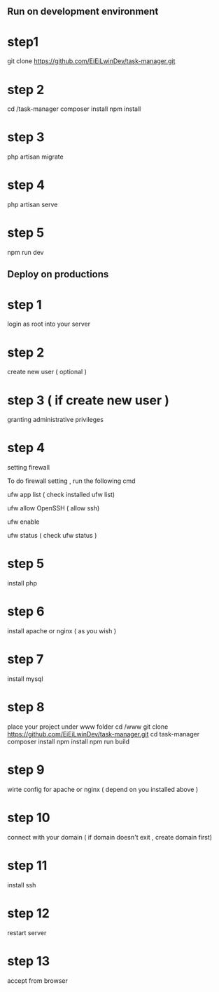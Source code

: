 Run on development environment
--------------------------------
# step1
git clone https://github.com/EiEiLwinDev/task-manager.git

# step 2
cd /task-manager
composer install
npm install

# step 3
<!-- copy .env.example to .env
change your db name and password in .env file -->
php artisan migrate

# step 4
php artisan serve

# step 5
npm run dev

Deploy on productions
------------------------
# step 1
login as root into your server

# step 2
create new user ( optional )

# step 3 ( if create new user )
granting administrative privileges

# step 4 
setting firewall 

To do firewall setting , run the following cmd

ufw app list ( check installed ufw list)

ufw allow OpenSSH ( allow ssh)

ufw enable 

ufw status ( check ufw status )

# step 5
install php

# step 6
install apache or nginx ( as you wish )

# step 7 
install mysql

# step 8
place your project under www folder
cd /www
git clone https://github.com/EiEiLwinDev/task-manager.git
cd task-manager
composer install
npm install
npm run build

# step 9
wirte config for apache or nginx ( depend on you installed above )

# step 10
connect with your domain ( if domain doesn't exit , create domain first) 

# step 11
install ssh

# step 12
restart server

# step 13
accept from browser



